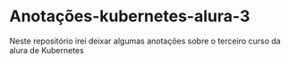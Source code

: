 # Anotações-kubernetes-alura-3
 Neste repositório irei deixar algumas anotações sobre o terceiro curso da alura de Kubernetes

